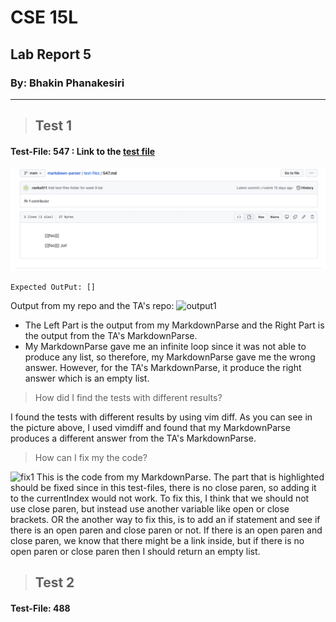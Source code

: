 # CSE 15L
## Lab Report 5
### By: Bhakin Phanakesiri 
---
> ## Test 1 

#### Test-File: 547 : Link to the [test file](https://github.com/nidhidhamnani/markdown-parser/blob/main/test-files/547.md) 


![test191](Test547.png)

```Expected OutPut: [] ```

Output from my repo and the TA's repo: 
![output1](output1.png)
- The Left Part is the output from my MarkdownParse and the Right Part is the output from the TA's MarkdownParse. 
- My MarkdownParse gave me an infinite loop since it was not able to produce any list, so therefore, my MarkdownParse gave me the wrong answer. However, for the TA's MarkdownParse, it produce the right answer which is an empty list.


> How did I find the tests with different results? 

I found the tests with different results by using vim diff. As you can see in the picture above, I used vimdiff and found that my MarkdownParse produces a different answer from the TA's MarkdownParse.  

>How can I fix my the code? 

![fix1](FixCode1.png)
This is the code from my MarkdownParse. The part that is highlighted should be fixed since in this test-files, there is no close paren, so adding it to the currentIndex would not work. To fix this, I think that we should not use close paren, but instead use another variable like open or close brackets. OR the another way to fix this, is to add an if statement and see if there is an open paren and close paren or not. If there is an open paren and close paren, we know that there might be a link inside, but if there is no open paren or close paren then I should return an empty list. 


> ## Test 2
#### Test-File: 488
